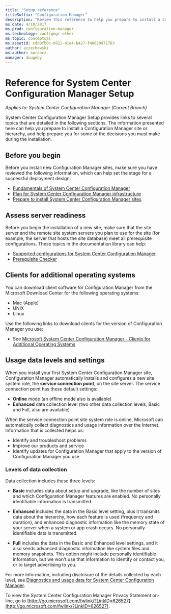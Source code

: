 ```yaml
---
title: "Setup reference"
titleSuffix: "Configuration Manager"
description: "Review this reference to help you prepare to install a Configuration Manager site or hierarchy."
ms.date: 4/18/2017
ms.prod: configuration-manager
ms.technology: configmgr-other
ms.topic: conceptual
ms.assetid: cdb9fb0c-0912-41e4-b427-f40620971763
author: aczechowski
ms.author: aaroncz
manager: dougeby
---
```

# Reference for System Center Configuration Manager Setup

*Applies to: System Center Configuration Manager (Current Branch)*

System Center Configuration Manager Setup provides links to several topics that are detailed in the following sections. The information presented here can help you prepare  to install a Configuration Manager site or hierarchy, and help prepare you for some of the decisions you must make during the installation.  


##  <a name="bkmk_start"></a> Before you begin  
Before you install new Configuration Manager sites, make sure you have reviewed the following information, which can help set the stage for a successful deployment design:  

-   [Fundamentals of System Center Configuration Manager](../../../../core/understand/fundamentals.md)  
-   [Plan for System Center Configuration Manager infrastructure](../../../plan-design/network/configure-firewalls-ports-domains.md)  
-   [Prepare to install System Center Configuration Manager sites](prepare-to-install-sites.md)  

##  <a name="bkmk_assess"></a> Assess server readiness  
Before you begin the installation of a new site, make sure that the site server and the remote site system servers you plan to use for the site (for example, the server that hosts the site database) meet all prerequisite configurations. These topics in the documentation library can help:  

-   [Supported configurations for System Center Configuration Manager](../../../../core/plan-design/configs/supported-configurations.md)  
-   [Prerequisite Checker](prerequisite-checker.md)  

##  <a name="bkmk_Addclients"></a> Clients for additional operating systems  
You can download client software for Configuration Manager from the Microsoft Download Center for the following operating systems:  

-   Mac   (Apple)  
-   UNIX  
-   Linux  

Use the following links to download clients for the version of Configuration Manager you use:  

-   See [Microsoft System Center Configuration Manager - Clients for Additional Operating Systems](http://www.microsoft.com/download/details.aspx?id=47719)  

##  <a name="bkmk_usage"></a> Usage data levels and settings  
When you install your first System Center Configuration Manager site, Configuration Manager automatically installs and configures a new site system role, the **service connection point**,  on the site server. The service connection point has these default settings:  

-   **Online** mode (an offline mode also is available)  
-   **Enhanced** data collection level (two other data collection levels, Basic and Full, also are available)  

When the service connection point site system role is online, Microsoft can automatically collect diagnostics and usage information over the Internet. Information that is collected helps us:  

-   Identify and troubleshoot problems  
-   Improve our products and service  
-   Identify updates for Configuration Manager that apply to the version of Configuration Manager you use  

### Levels of data collection  
Data collection includes these three levels:

-   **Basic** includes data about setup and upgrade, like the number of sites and which Configuration Manager features are enabled. No personally identifiable information is transmitted.  

-   **Enhanced** includes the data in the Basic level setting, plus it transmits data about the hierarchy, how each feature is used (frequency and duration), and enhanced diagnostic information like the memory state of your server when a system or app crash occurs. No personally identifiable data is transmitted.  

-   **Full** includes the data in the Basic and Enhanced level settings, and it also sends advanced diagnostic information like system files and memory snapshots. This option might include personally identifiable information, but we won't use that information to identify or contact you, or to target advertising to you.  

For more information, including disclosure of the details collected by each level, see [Diagnostics and usage data for System Center Configuration Manager](../../../../core/plan-design/diagnostics/diagnostics-and-usage-data.md).  

To view the System Center Configuration Manager Privacy Statement on-line, go to [http://go.microsoft.com/fwlink/?LinkID=626527](http://go.microsoft.com/fwlink/?LinkID=626527).
